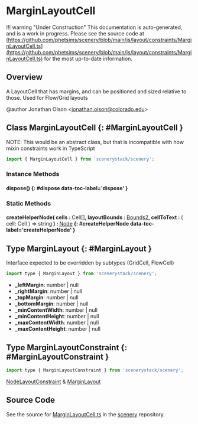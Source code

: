 # MarginLayoutCell

!!! warning "Under Construction"
    This documentation is auto-generated, and is a work in progress. Please see the source code at
    [https://github.com/phetsims/scenery/blob/main/js/layout/constraints/MarginLayoutCell.ts](https://github.com/phetsims/scenery/blob/main/js/layout/constraints/MarginLayoutCell.ts) for the most up-to-date information.

## Overview

A LayoutCell that has margins, and can be positioned and sized relative to those. Used for Flow/Grid layouts

@author Jonathan Olson &lt;jonathan.olson@colorado.edu&gt;

## Class MarginLayoutCell {: #MarginLayoutCell }


NOTE: This would be an abstract class, but that is incompatible with how mixin constraints work in TypeScript

```js
import { MarginLayoutCell } from 'scenerystack/scenery';
```
### Instance Methods

#### dispose() {: #dispose data-toc-label='dispose' }

### Static Methods

#### createHelperNode( cells : <span style="font-weight: 400;">Cell[]</span>, layoutBounds : <span style="font-weight: 400;">[Bounds2](../dot/Bounds2.md)</span>, cellToText : <span style="font-weight: 400;">( cell: Cell ) =&gt; <span style="color: hsla(calc(var(--md-hue) + 180deg),80%,40%,1);">string</span></span> ) : <span style="font-weight: 400;">[Node](../scenery/Node.md)</span> {: #createHelperNode data-toc-label='createHelperNode' }



## Type MarginLayout {: #MarginLayout }


Interface expected to be overridden by subtypes (GridCell, FlowCell)

```js
import type { MarginLayout } from 'scenerystack/scenery';
```


- **_leftMargin**: <span style="color: hsla(calc(var(--md-hue) + 180deg),80%,40%,1);">number</span> | <span style="color: hsla(calc(var(--md-hue) + 180deg),80%,40%,1);">null</span>
- **_rightMargin**: <span style="color: hsla(calc(var(--md-hue) + 180deg),80%,40%,1);">number</span> | <span style="color: hsla(calc(var(--md-hue) + 180deg),80%,40%,1);">null</span>
- **_topMargin**: <span style="color: hsla(calc(var(--md-hue) + 180deg),80%,40%,1);">number</span> | <span style="color: hsla(calc(var(--md-hue) + 180deg),80%,40%,1);">null</span>
- **_bottomMargin**: <span style="color: hsla(calc(var(--md-hue) + 180deg),80%,40%,1);">number</span> | <span style="color: hsla(calc(var(--md-hue) + 180deg),80%,40%,1);">null</span>
- **_minContentWidth**: <span style="color: hsla(calc(var(--md-hue) + 180deg),80%,40%,1);">number</span> | <span style="color: hsla(calc(var(--md-hue) + 180deg),80%,40%,1);">null</span>
- **_minContentHeight**: <span style="color: hsla(calc(var(--md-hue) + 180deg),80%,40%,1);">number</span> | <span style="color: hsla(calc(var(--md-hue) + 180deg),80%,40%,1);">null</span>
- **_maxContentWidth**: <span style="color: hsla(calc(var(--md-hue) + 180deg),80%,40%,1);">number</span> | <span style="color: hsla(calc(var(--md-hue) + 180deg),80%,40%,1);">null</span>
- **_maxContentHeight**: <span style="color: hsla(calc(var(--md-hue) + 180deg),80%,40%,1);">number</span> | <span style="color: hsla(calc(var(--md-hue) + 180deg),80%,40%,1);">null</span>




## Type MarginLayoutConstraint {: #MarginLayoutConstraint }


```js
import type { MarginLayoutConstraint } from 'scenerystack/scenery';
```


[NodeLayoutConstraint](../scenery/NodeLayoutConstraint.md) &amp; [MarginLayout](../scenery/MarginLayoutCell.md#MarginLayout)



## Source Code

See the source for [MarginLayoutCell.ts](https://github.com/phetsims/scenery/blob/main/js/layout/constraints/MarginLayoutCell.ts) in the [scenery](https://github.com/phetsims/scenery) repository.
